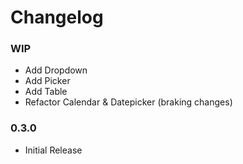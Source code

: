 # Changelog

### WIP

 - Add Dropdown
 - Add Picker
 - Add Table
 - Refactor Calendar & Datepicker (braking changes)

### 0.3.0

 - Initial Release
